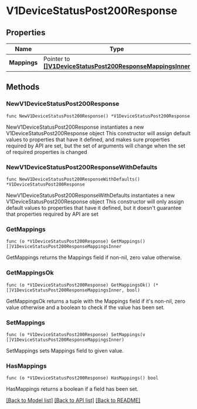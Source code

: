 # V1DeviceStatusPost200Response

## Properties

Name | Type | Description | Notes
------------ | ------------- | ------------- | -------------
**Mappings** | Pointer to [**[]V1DeviceStatusPost200ResponseMappingsInner**](V1DeviceStatusPost200ResponseMappingsInner.md) |  | [optional] 

## Methods

### NewV1DeviceStatusPost200Response

`func NewV1DeviceStatusPost200Response() *V1DeviceStatusPost200Response`

NewV1DeviceStatusPost200Response instantiates a new V1DeviceStatusPost200Response object
This constructor will assign default values to properties that have it defined,
and makes sure properties required by API are set, but the set of arguments
will change when the set of required properties is changed

### NewV1DeviceStatusPost200ResponseWithDefaults

`func NewV1DeviceStatusPost200ResponseWithDefaults() *V1DeviceStatusPost200Response`

NewV1DeviceStatusPost200ResponseWithDefaults instantiates a new V1DeviceStatusPost200Response object
This constructor will only assign default values to properties that have it defined,
but it doesn't guarantee that properties required by API are set

### GetMappings

`func (o *V1DeviceStatusPost200Response) GetMappings() []V1DeviceStatusPost200ResponseMappingsInner`

GetMappings returns the Mappings field if non-nil, zero value otherwise.

### GetMappingsOk

`func (o *V1DeviceStatusPost200Response) GetMappingsOk() (*[]V1DeviceStatusPost200ResponseMappingsInner, bool)`

GetMappingsOk returns a tuple with the Mappings field if it's non-nil, zero value otherwise
and a boolean to check if the value has been set.

### SetMappings

`func (o *V1DeviceStatusPost200Response) SetMappings(v []V1DeviceStatusPost200ResponseMappingsInner)`

SetMappings sets Mappings field to given value.

### HasMappings

`func (o *V1DeviceStatusPost200Response) HasMappings() bool`

HasMappings returns a boolean if a field has been set.


[[Back to Model list]](../README.md#documentation-for-models) [[Back to API list]](../README.md#documentation-for-api-endpoints) [[Back to README]](../README.md)


